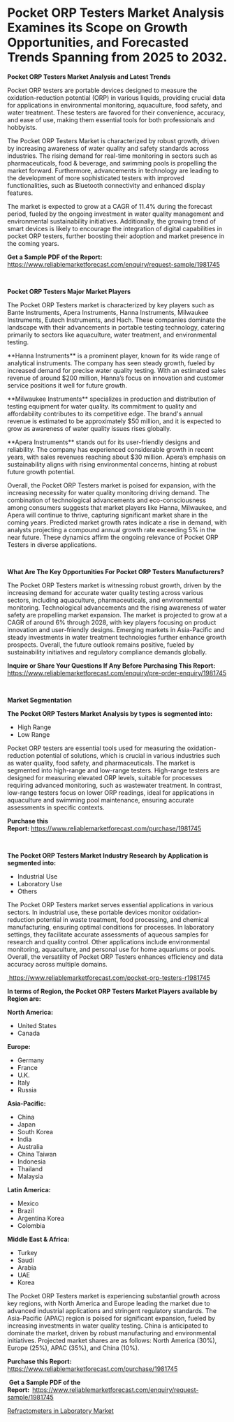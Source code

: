<p><h1>Pocket ORP Testers Market Analysis Examines its Scope on Growth Opportunities, and Forecasted Trends Spanning from 2025 to 2032.</h1></p><p><strong>Pocket ORP Testers Market Analysis and Latest Trends</strong></p>
<p><p>Pocket ORP testers are portable devices designed to measure the oxidation-reduction potential (ORP) in various liquids, providing crucial data for applications in environmental monitoring, aquaculture, food safety, and water treatment. These testers are favored for their convenience, accuracy, and ease of use, making them essential tools for both professionals and hobbyists.</p><p>The Pocket ORP Testers Market is characterized by robust growth, driven by increasing awareness of water quality and safety standards across industries. The rising demand for real-time monitoring in sectors such as pharmaceuticals, food & beverage, and swimming pools is propelling the market forward. Furthermore, advancements in technology are leading to the development of more sophisticated testers with improved functionalities, such as Bluetooth connectivity and enhanced display features.</p><p>The market is expected to grow at a CAGR of 11.4% during the forecast period, fueled by the ongoing investment in water quality management and environmental sustainability initiatives. Additionally, the growing trend of smart devices is likely to encourage the integration of digital capabilities in pocket ORP testers, further boosting their adoption and market presence in the coming years.</p></p>
<p><strong>Get a Sample PDF of the Report:&nbsp;</strong> <a href="https://www.reliablemarketforecast.com/enquiry/request-sample/1981745?utm_campaign=2820&utm_medium=2&utm_source=Github&utm_content=ia&utm_term=02032025&utm_id=pocket-orp-testers">https://www.reliablemarketforecast.com/enquiry/request-sample/1981745</a></p>
<p>&nbsp;</p>
<p><strong>Pocket ORP Testers Major Market Players</strong></p>
<p><p>The Pocket ORP Testers market is characterized by key players such as Bante Instruments, Apera Instruments, Hanna Instruments, Milwaukee Instruments, Eutech Instruments, and Hach. These companies dominate the landscape with their advancements in portable testing technology, catering primarily to sectors like aquaculture, water treatment, and environmental testing.</p><p>**Hanna Instruments** is a prominent player, known for its wide range of analytical instruments. The company has seen steady growth, fueled by increased demand for precise water quality testing. With an estimated sales revenue of around $200 million, Hanna’s focus on innovation and customer service positions it well for future growth.</p><p>**Milwaukee Instruments** specializes in production and distribution of testing equipment for water quality. Its commitment to quality and affordability contributes to its competitive edge. The brand's annual revenue is estimated to be approximately $50 million, and it is expected to grow as awareness of water quality issues rises globally.</p><p>**Apera Instruments** stands out for its user-friendly designs and reliability. The company has experienced considerable growth in recent years, with sales revenues reaching about $30 million. Apera’s emphasis on sustainability aligns with rising environmental concerns, hinting at robust future growth potential.</p><p>Overall, the Pocket ORP Testers market is poised for expansion, with the increasing necessity for water quality monitoring driving demand. The combination of technological advancements and eco-consciousness among consumers suggests that market players like Hanna, Milwaukee, and Apera will continue to thrive, capturing significant market share in the coming years. Predicted market growth rates indicate a rise in demand, with analysts projecting a compound annual growth rate exceeding 5% in the near future. These dynamics affirm the ongoing relevance of Pocket ORP Testers in diverse applications.</p></p>
<p>&nbsp;</p>
<p><strong>What Are The Key Opportunities For Pocket ORP Testers Manufacturers?</strong></p>
<p><p>The Pocket ORP Testers market is witnessing robust growth, driven by the increasing demand for accurate water quality testing across various sectors, including aquaculture, pharmaceuticals, and environmental monitoring. Technological advancements and the rising awareness of water safety are propelling market expansion. The market is projected to grow at a CAGR of around 6% through 2028, with key players focusing on product innovation and user-friendly designs. Emerging markets in Asia-Pacific and steady investments in water treatment technologies further enhance growth prospects. Overall, the future outlook remains positive, fueled by sustainability initiatives and regulatory compliance demands globally.</p></p>
<p><strong>Inquire or Share Your Questions If Any Before Purchasing This Report:</strong> <a href="https://www.reliablemarketforecast.com/enquiry/pre-order-enquiry/1981745?utm_campaign=2820&utm_medium=2&utm_source=Github&utm_content=ia&utm_term=02032025&utm_id=pocket-orp-testers">https://www.reliablemarketforecast.com/enquiry/pre-order-enquiry/1981745</a></p>
<p>&nbsp;</p>
<p><strong>Market Segmentation</strong></p>
<p><strong>The Pocket ORP Testers Market Analysis by types is segmented into:</strong></p>
<p><ul><li>High Range</li><li>Low Range</li></ul></p>
<p><p>Pocket ORP testers are essential tools used for measuring the oxidation-reduction potential of solutions, which is crucial in various industries such as water quality, food safety, and pharmaceuticals. The market is segmented into high-range and low-range testers. High-range testers are designed for measuring elevated ORP levels, suitable for processes requiring advanced monitoring, such as wastewater treatment. In contrast, low-range testers focus on lower ORP readings, ideal for applications in aquaculture and swimming pool maintenance, ensuring accurate assessments in specific contexts.</p></p>
<p><strong>Purchase this Report:&nbsp;</strong><a href="https://www.reliablemarketforecast.com/purchase/1981745?utm_campaign=2820&utm_medium=2&utm_source=Github&utm_content=ia&utm_term=02032025&utm_id=pocket-orp-testers">https://www.reliablemarketforecast.com/purchase/1981745</a></p>
<p>&nbsp;</p>
<p><strong>The Pocket ORP Testers Market Industry Research by Application is segmented into:</strong></p>
<p><ul><li>Industrial Use</li><li>Laboratory Use</li><li>Others</li></ul></p>
<p><p>The Pocket ORP Testers market serves essential applications in various sectors. In industrial use, these portable devices monitor oxidation-reduction potential in waste treatment, food processing, and chemical manufacturing, ensuring optimal conditions for processes. In laboratory settings, they facilitate accurate assessments of aqueous samples for research and quality control. Other applications include environmental monitoring, aquaculture, and personal use for home aquariums or pools. Overall, the versatility of Pocket ORP Testers enhances efficiency and data accuracy across multiple domains.</p></p>
<p><a href="https://www.reliablemarketforecast.com/pocket-orp-testers-r1981745?utm_campaign=2820&utm_medium=2&utm_source=Github&utm_content=ia&utm_term=02032025&utm_id=pocket-orp-testers">&nbsp;https://www.reliablemarketforecast.com/pocket-orp-testers-r1981745</a></p>
<p><strong>In terms of Region, the Pocket ORP Testers Market Players available by Region are:</strong></p>
<p>
    <p> <strong> North America: </strong>
        <ul>
            <li>United States</li>
            <li>Canada</li>
        </ul>
        </p> 
    <p> <strong> Europe: </strong>
        <ul>
            <li>Germany</li>
            <li>France</li>
            <li>U.K.</li>
            <li>Italy</li>
            <li>Russia</li>
        </ul>
        </p> 
    <p> <strong> Asia-Pacific: </strong>
        <ul>
            <li>China</li>
            <li>Japan</li>
            <li>South Korea</li>
            <li>India</li>
            <li>Australia</li>
            <li>China Taiwan</li>
            <li>Indonesia</li>
            <li>Thailand</li>
            <li>Malaysia</li>
        </ul>
        </p> 
    <p> <strong> Latin America: </strong>
        <ul>
            <li>Mexico</li>
            <li>Brazil</li>
            <li>Argentina Korea</li>
            <li>Colombia</li>
        </ul>
        </p> 
    <p> <strong> Middle East & Africa: </strong>
        <ul>
            <li>Turkey</li>
            <li>Saudi</li>
            <li>Arabia</li>
            <li>UAE</li>
            <li>Korea</li>
        </ul>
    </p>
    </p>
<p><p>The Pocket ORP Testers market is experiencing substantial growth across key regions, with North America and Europe leading the market due to advanced industrial applications and stringent regulatory standards. The Asia-Pacific (APAC) region is poised for significant expansion, fueled by increasing investments in water quality testing. China is anticipated to dominate the market, driven by robust manufacturing and environmental initiatives. Projected market shares are as follows: North America (30%), Europe (25%), APAC (35%), and China (10%).</p></p>
<p><strong>Purchase this Report: </strong><a href="https://www.reliablemarketforecast.com/purchase/1981745?utm_campaign=2820&utm_medium=2&utm_source=Github&utm_content=ia&utm_term=02032025&utm_id=pocket-orp-testers">https://www.reliablemarketforecast.com/purchase/1981745</a></p>
<p>&nbsp;<strong>Get a Sample PDF of the Report:&nbsp;&nbsp;</strong><a href="https://www.reliablemarketforecast.com/enquiry/request-sample/1981745?utm_campaign=2820&utm_medium=2&utm_source=Github&utm_content=ia&utm_term=02032025&utm_id=pocket-orp-testers">https://www.reliablemarketforecast.com/enquiry/request-sample/1981745</a></p>
<p><strong></strong></p>
<p><p><a href="https://github.com/birbamanan03/Market-Research-Report-List-1/blob/main/refractometers-in-laboratory-market.md?utm_campaign=2820&utm_medium=2&utm_source=Github&utm_content=ia&utm_term=02032025&utm_id=pocket-orp-testers">Refractometers in Laboratory Market</a></p></p>